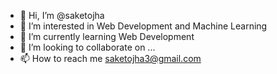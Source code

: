- 👋 Hi, I’m @saketojha
- 👀 I’m interested in Web Development and Machine Learning
- 🌱 I’m currently learning Web Development
- 💞️ I’m looking to collaborate on ...
- 📫 How to reach me saketojha3@gmail.com

<!---
saketojha/saketojha is a ✨ special ✨ repository because its `README.md` (this file) appears on your GitHub profile.
You can click the Preview link to take a look at your changes.
--->

